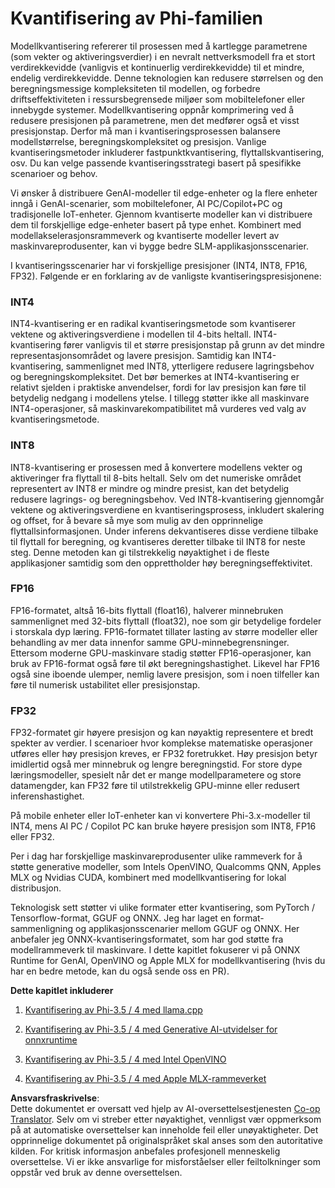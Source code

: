 <!--
CO_OP_TRANSLATOR_METADATA:
{
  "original_hash": "d658062de70b131ef4c0bff69b5fc70e",
  "translation_date": "2025-05-09T13:29:38+00:00",
  "source_file": "md/01.Introduction/04/QuantifyingPhi.md",
  "language_code": "no"
}
-->
# **Kvantifisering av Phi-familien**

Modellkvantisering refererer til prosessen med å kartlegge parametrene (som vekter og aktiveringsverdier) i en nevralt nettverksmodell fra et stort verdirekkevidde (vanligvis et kontinuerlig verdirekkevidde) til et mindre, endelig verdirekkevidde. Denne teknologien kan redusere størrelsen og den beregningsmessige kompleksiteten til modellen, og forbedre driftseffektiviteten i ressursbegrensede miljøer som mobiltelefoner eller innebygde systemer. Modellkvantisering oppnår komprimering ved å redusere presisjonen på parametrene, men det medfører også et visst presisjonstap. Derfor må man i kvantiseringsprosessen balansere modellstørrelse, beregningskompleksitet og presisjon. Vanlige kvantiseringsmetoder inkluderer fastpunktkvantisering, flyttallskvantisering, osv. Du kan velge passende kvantiseringsstrategi basert på spesifikke scenarioer og behov.

Vi ønsker å distribuere GenAI-modeller til edge-enheter og la flere enheter inngå i GenAI-scenarier, som mobiltelefoner, AI PC/Copilot+PC og tradisjonelle IoT-enheter. Gjennom kvantiserte modeller kan vi distribuere dem til forskjellige edge-enheter basert på type enhet. Kombinert med modellakselerasjonsrammeverk og kvantiserte modeller levert av maskinvareprodusenter, kan vi bygge bedre SLM-applikasjonsscenarier.

I kvantiseringsscenarier har vi forskjellige presisjoner (INT4, INT8, FP16, FP32). Følgende er en forklaring av de vanligste kvantiseringspresisjonene:

### **INT4**

INT4-kvantisering er en radikal kvantiseringsmetode som kvantiserer vektene og aktiveringsverdiene i modellen til 4-bits heltall. INT4-kvantisering fører vanligvis til et større presisjonstap på grunn av det mindre representasjonsområdet og lavere presisjon. Samtidig kan INT4-kvantisering, sammenlignet med INT8, ytterligere redusere lagringsbehov og beregningskompleksitet. Det bør bemerkes at INT4-kvantisering er relativt sjelden i praktiske anvendelser, fordi for lav presisjon kan føre til betydelig nedgang i modellens ytelse. I tillegg støtter ikke all maskinvare INT4-operasjoner, så maskinvarekompatibilitet må vurderes ved valg av kvantiseringsmetode.

### **INT8**

INT8-kvantisering er prosessen med å konvertere modellens vekter og aktiveringer fra flyttall til 8-bits heltall. Selv om det numeriske området representert av INT8 er mindre og mindre presist, kan det betydelig redusere lagrings- og beregningsbehov. Ved INT8-kvantisering gjennomgår vektene og aktiveringsverdiene en kvantiseringsprosess, inkludert skalering og offset, for å bevare så mye som mulig av den opprinnelige flyttallsinformasjonen. Under inferens dekvantiseres disse verdiene tilbake til flyttall for beregning, og kvantiseres deretter tilbake til INT8 for neste steg. Denne metoden kan gi tilstrekkelig nøyaktighet i de fleste applikasjoner samtidig som den opprettholder høy beregningseffektivitet.

### **FP16**

FP16-formatet, altså 16-bits flyttall (float16), halverer minnebruken sammenlignet med 32-bits flyttall (float32), noe som gir betydelige fordeler i storskala dyp læring. FP16-formatet tillater lasting av større modeller eller behandling av mer data innenfor samme GPU-minnebegrensninger. Ettersom moderne GPU-maskinvare stadig støtter FP16-operasjoner, kan bruk av FP16-format også føre til økt beregningshastighet. Likevel har FP16 også sine iboende ulemper, nemlig lavere presisjon, som i noen tilfeller kan føre til numerisk ustabilitet eller presisjonstap.

### **FP32**

FP32-formatet gir høyere presisjon og kan nøyaktig representere et bredt spekter av verdier. I scenarioer hvor komplekse matematiske operasjoner utføres eller høy presisjon kreves, er FP32 foretrukket. Høy presisjon betyr imidlertid også mer minnebruk og lengre beregningstid. For store dype læringsmodeller, spesielt når det er mange modellparametere og store datamengder, kan FP32 føre til utilstrekkelig GPU-minne eller redusert inferenshastighet.

På mobile enheter eller IoT-enheter kan vi konvertere Phi-3.x-modeller til INT4, mens AI PC / Copilot PC kan bruke høyere presisjon som INT8, FP16 eller FP32.

Per i dag har forskjellige maskinvareprodusenter ulike rammeverk for å støtte generative modeller, som Intels OpenVINO, Qualcomms QNN, Apples MLX og Nvidias CUDA, kombinert med modellkvantisering for lokal distribusjon.

Teknologisk sett støtter vi ulike formater etter kvantisering, som PyTorch / Tensorflow-format, GGUF og ONNX. Jeg har laget en format-sammenligning og applikasjonsscenarier mellom GGUF og ONNX. Her anbefaler jeg ONNX-kvantiseringsformatet, som har god støtte fra modellrammeverk til maskinvare. I dette kapitlet fokuserer vi på ONNX Runtime for GenAI, OpenVINO og Apple MLX for modellkvantisering (hvis du har en bedre metode, kan du også sende oss en PR).

**Dette kapitlet inkluderer**

1. [Kvantifisering av Phi-3.5 / 4 med llama.cpp](./UsingLlamacppQuantifyingPhi.md)

2. [Kvantifisering av Phi-3.5 / 4 med Generative AI-utvidelser for onnxruntime](./UsingORTGenAIQuantifyingPhi.md)

3. [Kvantifisering av Phi-3.5 / 4 med Intel OpenVINO](./UsingIntelOpenVINOQuantifyingPhi.md)

4. [Kvantifisering av Phi-3.5 / 4 med Apple MLX-rammeverket](./UsingAppleMLXQuantifyingPhi.md)

**Ansvarsfraskrivelse**:  
Dette dokumentet er oversatt ved hjelp av AI-oversettelsestjenesten [Co-op Translator](https://github.com/Azure/co-op-translator). Selv om vi streber etter nøyaktighet, vennligst vær oppmerksom på at automatiske oversettelser kan inneholde feil eller unøyaktigheter. Det opprinnelige dokumentet på originalspråket skal anses som den autoritative kilden. For kritisk informasjon anbefales profesjonell menneskelig oversettelse. Vi er ikke ansvarlige for misforståelser eller feiltolkninger som oppstår ved bruk av denne oversettelsen.
